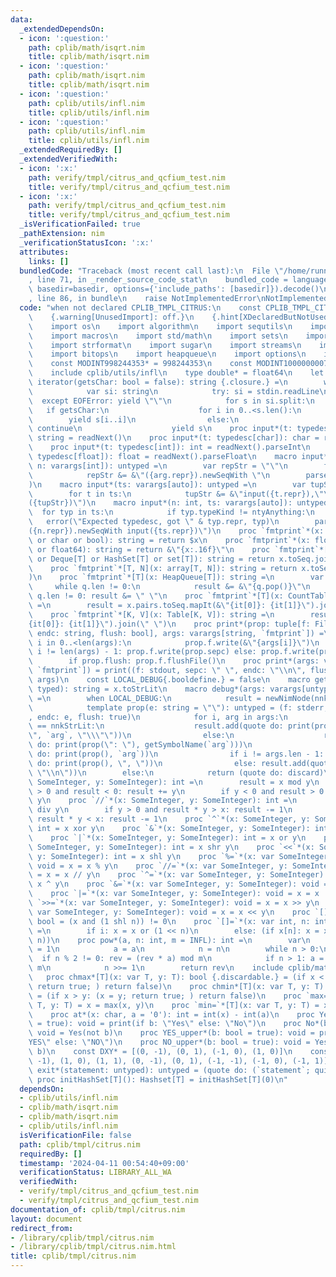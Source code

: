 ```yaml
---
data:
  _extendedDependsOn:
  - icon: ':question:'
    path: cplib/math/isqrt.nim
    title: cplib/math/isqrt.nim
  - icon: ':question:'
    path: cplib/math/isqrt.nim
    title: cplib/math/isqrt.nim
  - icon: ':question:'
    path: cplib/utils/infl.nim
    title: cplib/utils/infl.nim
  - icon: ':question:'
    path: cplib/utils/infl.nim
    title: cplib/utils/infl.nim
  _extendedRequiredBy: []
  _extendedVerifiedWith:
  - icon: ':x:'
    path: verify/tmpl/citrus_and_qcfium_test.nim
    title: verify/tmpl/citrus_and_qcfium_test.nim
  - icon: ':x:'
    path: verify/tmpl/citrus_and_qcfium_test.nim
    title: verify/tmpl/citrus_and_qcfium_test.nim
  _isVerificationFailed: true
  _pathExtension: nim
  _verificationStatusIcon: ':x:'
  attributes:
    links: []
  bundledCode: "Traceback (most recent call last):\n  File \"/home/runner/.local/lib/python3.10/site-packages/onlinejudge_verify/documentation/build.py\"\
    , line 71, in _render_source_code_stat\n    bundled_code = language.bundle(stat.path,\
    \ basedir=basedir, options={'include_paths': [basedir]}).decode()\n  File \"/home/runner/.local/lib/python3.10/site-packages/onlinejudge_verify/languages/nim.py\"\
    , line 86, in bundle\n    raise NotImplementedError\nNotImplementedError\n"
  code: "when not declared CPLIB_TMPL_CITRUS:\n    const CPLIB_TMPL_CITRUS* = 1\n\
    \    {.warning[UnusedImport]: off.}\n    {.hint[XDeclaredButNotUsed]: off.}\n\
    \    import os\n    import algorithm\n    import sequtils\n    import tables\n\
    \    import macros\n    import std/math\n    import sets\n    import strutils\n\
    \    import strformat\n    import sugar\n    import streams\n    import deques\n\
    \    import bitops\n    import heapqueue\n    import options\n    import hashes\n\
    \    const MODINT998244353* = 998244353\n    const MODINT1000000007* = 1000000007\n\
    \    include cplib/utils/infl\n    type double* = float64\n    let readNext =\
    \ iterator(getsChar: bool = false): string {.closure.} =\n        while true:\n\
    \            var si: string\n            try: si = stdin.readLine\n          \
    \  except EOFError: yield \"\"\n            for s in si.split:\n             \
    \   if getsChar:\n                    for i in 0..<s.len():\n                \
    \        yield s[i..i]\n                else:\n                    if s.isEmptyOrWhitespace:\
    \ continue\n                    yield s\n    proc input*(t: typedesc[string]):\
    \ string = readNext()\n    proc input*(t: typedesc[char]): char = readNext(true)[0]\n\
    \    proc input*(t: typedesc[int]): int = readNext().parseInt\n    proc input*(t:\
    \ typedesc[float]): float = readNext().parseFloat\n    macro input*(t: typedesc,\
    \ n: varargs[int]): untyped =\n        var repStr = \"\"\n        for arg in n:\n\
    \            repStr &= &\"({arg.repr}).newSeqWith \"\n        parseExpr(&\"{repStr}input({t})\"\
    )\n    macro input*(ts: varargs[auto]): untyped =\n        var tupStr = \"\"\n\
    \        for t in ts:\n            tupStr &= &\"input({t.repr}),\"\n        parseExpr(&\"\
    ({tupStr})\")\n    macro input*(n: int, ts: varargs[auto]): untyped =\n      \
    \  for typ in ts:\n            if typ.typeKind != ntyAnything:\n             \
    \   error(\"Expected typedesc, got \" & typ.repr, typ)\n        parseExpr(&\"\
    ({n.repr}).newSeqWith input({ts.repr})\")\n    proc `fmtprint`*(x: int or string\
    \ or char or bool): string = return $x\n    proc `fmtprint`*(x: float or float32\
    \ or float64): string = return &\"{x:.16f}\"\n    proc `fmtprint`*[T](x: seq[T]\
    \ or Deque[T] or HashSet[T] or set[T]): string = return x.toSeq.join(\" \")\n\
    \    proc `fmtprint`*[T, N](x: array[T, N]): string = return x.toSeq.join(\" \"\
    )\n    proc `fmtprint`*[T](x: HeapQueue[T]): string =\n        var q = x\n   \
    \     while q.len != 0:\n            result &= &\"{q.pop()}\"\n            if\
    \ q.len != 0: result &= \" \"\n    proc `fmtprint`*[T](x: CountTable[T]): string\
    \ =\n        result = x.pairs.toSeq.mapIt(&\"{it[0]}: {it[1]}\").join(\" \")\n\
    \    proc `fmtprint`*[K, V](x: Table[K, V]): string =\n        result = x.pairs.toSeq.mapIt(&\"\
    {it[0]}: {it[1]}\").join(\" \")\n    proc print*(prop: tuple[f: File, sepc: string,\
    \ endc: string, flush: bool], args: varargs[string, `fmtprint`]) =\n        for\
    \ i in 0..<len(args):\n            prop.f.write(&\"{args[i]}\")\n            if\
    \ i != len(args) - 1: prop.f.write(prop.sepc) else: prop.f.write(prop.endc)\n\
    \        if prop.flush: prop.f.flushFile()\n    proc print*(args: varargs[string,\
    \ `fmtprint`]) = print((f: stdout, sepc: \" \", endc: \"\\n\", flush: false),\
    \ args)\n    const LOCAL_DEBUG{.booldefine.} = false\n    macro getSymbolName(x:\
    \ typed): string = x.toStrLit\n    macro debug*(args: varargs[untyped]): untyped\
    \ =\n        when LOCAL_DEBUG:\n            result = newNimNode(nnkStmtList, args)\n\
    \            template prop(e: string = \"\"): untyped = (f: stderr, sepc: \"\"\
    , endc: e, flush: true)\n            for i, arg in args:\n                if arg.kind\
    \ == nnkStrLit:\n                    result.add(quote do: print(prop(), \"\\\"\
    \", `arg`, \"\\\"\"))\n                else:\n                    result.add(quote\
    \ do: print(prop(\": \"), getSymbolName(`arg`)))\n                    result.add(quote\
    \ do: print(prop(), `arg`))\n                if i != args.len - 1: result.add(quote\
    \ do: print(prop(), \", \"))\n                else: result.add(quote do: print(prop(),\
    \ \"\\n\"))\n        else:\n            return (quote do: discard)\n    proc `%`*(x:\
    \ SomeInteger, y: SomeInteger): int =\n        result = x mod y\n        if y\
    \ > 0 and result < 0: result += y\n        if y < 0 and result > 0: result +=\
    \ y\n    proc `//`*(x: SomeInteger, y: SomeInteger): int =\n        result = x\
    \ div y\n        if y > 0 and result * y > x: result -= 1\n        if y < 0 and\
    \ result * y < x: result -= 1\n    proc `^`*(x: SomeInteger, y: SomeInteger):\
    \ int = x xor y\n    proc `&`*(x: SomeInteger, y: SomeInteger): int = x and y\n\
    \    proc `|`*(x: SomeInteger, y: SomeInteger): int = x or y\n    proc `>>`*(x:\
    \ SomeInteger, y: SomeInteger): int = x shr y\n    proc `<<`*(x: SomeInteger,\
    \ y: SomeInteger): int = x shl y\n    proc `%=`*(x: var SomeInteger, y: SomeInteger):\
    \ void = x = x % y\n    proc `//=`*(x: var SomeInteger, y: SomeInteger): void\
    \ = x = x // y\n    proc `^=`*(x: var SomeInteger, y: SomeInteger): void = x =\
    \ x ^ y\n    proc `&=`*(x: var SomeInteger, y: SomeInteger): void = x = x & y\n\
    \    proc `|=`*(x: var SomeInteger, y: SomeInteger): void = x = x | y\n    proc\
    \ `>>=`*(x: var SomeInteger, y: SomeInteger): void = x = x >> y\n    proc `<<=`*(x:\
    \ var SomeInteger, y: SomeInteger): void = x = x << y\n    proc `[]`*(x, n: int):\
    \ bool = (x and (1 shl n)) != 0\n    proc `[]=`*(x: var int, n: int, i: bool)\
    \ =\n        if i: x = x or (1 << n)\n        else: (if x[n]: x = x xor (1 <<\
    \ n))\n    proc pow*(a, n: int, m = INFL): int =\n        var\n            rev\
    \ = 1\n            a = a\n            n = n\n        while n > 0:\n          \
    \  if n % 2 != 0: rev = (rev * a) mod m\n            if n > 1: a = (a * a) mod\
    \ m\n            n >>= 1\n        return rev\n    include cplib/math/isqrt\n \
    \   proc chmax*[T](x: var T, y: T): bool {.discardable.} = (if x < y: (x = y;\
    \ return true; ) return false)\n    proc chmin*[T](x: var T, y: T): bool {.discardable.}\
    \ = (if x > y: (x = y; return true; ) return false)\n    proc `max=`*[T](x: var\
    \ T, y: T) = x = max(x, y)\n    proc `min=`*[T](x: var T, y: T) = x = min(x, y)\n\
    \    proc at*(x: char, a = '0'): int = int(x) - int(a)\n    proc Yes*(b: bool\
    \ = true): void = print(if b: \"Yes\" else: \"No\")\n    proc No*(b: bool = true):\
    \ void = Yes(not b)\n    proc YES_upper*(b: bool = true): void = print(if b: \"\
    YES\" else: \"NO\")\n    proc NO_upper*(b: bool = true): void = Yes_upper(not\
    \ b)\n    const DXY* = [(0, -1), (0, 1), (-1, 0), (1, 0)]\n    const DDXY* = [(1,\
    \ -1), (1, 0), (1, 1), (0, -1), (0, 1), (-1, -1), (-1, 0), (-1, 1)]\n    macro\
    \ exit*(statement: untyped): untyped = (quote do: (`statement`; quit()))\n   \
    \ proc initHashSet[T](): Hashset[T] = initHashSet[T](0)\n"
  dependsOn:
  - cplib/utils/infl.nim
  - cplib/math/isqrt.nim
  - cplib/math/isqrt.nim
  - cplib/utils/infl.nim
  isVerificationFile: false
  path: cplib/tmpl/citrus.nim
  requiredBy: []
  timestamp: '2024-04-11 00:54:40+09:00'
  verificationStatus: LIBRARY_ALL_WA
  verifiedWith:
  - verify/tmpl/citrus_and_qcfium_test.nim
  - verify/tmpl/citrus_and_qcfium_test.nim
documentation_of: cplib/tmpl/citrus.nim
layout: document
redirect_from:
- /library/cplib/tmpl/citrus.nim
- /library/cplib/tmpl/citrus.nim.html
title: cplib/tmpl/citrus.nim
---
```

